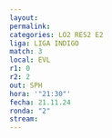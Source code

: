 ```yaml
---
layout: 
permalink: 
categories: LO2 RES2 E2
liga: LIGA INDIGO
match: 3
local: EVL
r1: 0
r2: 2
out: SPH
hora: '"21:30"'
fecha: 21.11.24
ronda: "2"
stream:
---
```

